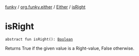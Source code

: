 [funky](../../index.md) / [org.funky.either](../index.md) / [Either](index.md) / [isRight](.)

# isRight

`abstract fun isRight(): `[`Boolean`](https://kotlinlang.org/api/latest/jvm/stdlib/kotlin/-boolean/index.html)

Returns True if the given value is a Right-value, False otherwise.

